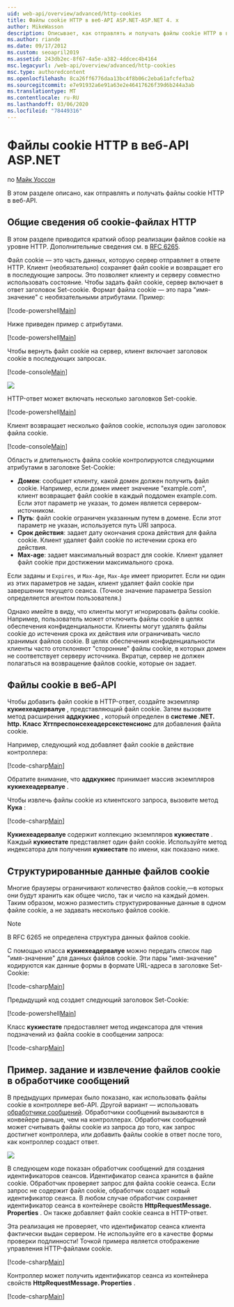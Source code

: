 ```yaml
---
uid: web-api/overview/advanced/http-cookies
title: Файлы cookie HTTP в веб-API ASP.NET-ASP.NET 4. x
author: MikeWasson
description: Описывает, как отправлять и получать файлы cookie HTTP в веб-API для ASP.NET 4. x.
ms.author: riande
ms.date: 09/17/2012
ms.custom: seoapril2019
ms.assetid: 243db2ec-8f67-4a5e-a382-4ddcec4b4164
msc.legacyurl: /web-api/overview/advanced/http-cookies
msc.type: authoredcontent
ms.openlocfilehash: 8ca26ff6776daa13bc4f8b06c2eba61afcfefba2
ms.sourcegitcommit: e7e91932a6e91a63e2e46417626f39d6b244a3ab
ms.translationtype: MT
ms.contentlocale: ru-RU
ms.lasthandoff: 03/06/2020
ms.locfileid: "78449316"
---
```

# <a name="http-cookies-in-aspnet-web-api"></a>Файлы cookie HTTP в веб-API ASP.NET

по [Майк Уоссон](https://github.com/MikeWasson)

В этом разделе описано, как отправлять и получать файлы cookie HTTP в веб-API.

## <a name="background-on-http-cookies"></a>Общие сведения об cookie-файлах HTTP

В этом разделе приводится краткий обзор реализации файлов cookie на уровне HTTP. Дополнительные сведения см. в [RFC 6265](http://tools.ietf.org/html/rfc6265).

Файл cookie — это часть данных, которую сервер отправляет в ответе HTTP. Клиент (необязательно) сохраняет файл cookie и возвращает его в последующие запросы. Это позволяет клиенту и серверу совместно использовать состояние. Чтобы задать файл cookie, сервер включает в ответ заголовок Set-cookie. Формат файла cookie — это пара "имя-значение" с необязательными атрибутами. Пример:

[!code-powershell[Main](http-cookies/samples/sample1.ps1)]

Ниже приведен пример с атрибутами.

[!code-powershell[Main](http-cookies/samples/sample2.ps1)]

Чтобы вернуть файл cookie на сервер, клиент включает заголовок cookie в последующих запросах.

[!code-console[Main](http-cookies/samples/sample3.cmd)]

![](http-cookies/_static/image1.png)

HTTP-ответ может включать несколько заголовков Set-cookie.

[!code-powershell[Main](http-cookies/samples/sample4.ps1)]

Клиент возвращает несколько файлов cookie, используя один заголовок файла cookie.

[!code-console[Main](http-cookies/samples/sample5.cmd)]

Область и длительность файла cookie контролируются следующими атрибутами в заголовке Set-Cookie:

- **Домен**: сообщает клиенту, какой домен должен получить файл cookie. Например, если домен имеет значение "example.com", клиент возвращает файл cookie в каждый поддомен example.com. Если этот параметр не указан, то домен является сервером-источником.
- **Путь**: файл cookie ограничен указанным путем в домене. Если этот параметр не указан, используется путь URI запроса.
- **Срок действия**: задает дату окончания срока действия для файла cookie. Клиент удаляет файл cookie по истечении срока его действия.
- **Max-age**: задает максимальный возраст для cookie. Клиент удаляет файл cookie при достижении максимального срока.

Если заданы и `Expires`, и `Max-Age`, `Max-Age` имеет приоритет. Если ни один из этих параметров не задан, клиент удаляет файл cookie при завершении текущего сеанса. (Точное значение параметра Session определяется агентом пользователя.)

Однако имейте в виду, что клиенты могут игнорировать файлы cookie. Например, пользователь может отключить файлы cookie в целях обеспечения конфиденциальности. Клиенты могут удалять файлы cookie до истечения срока их действия или ограничивать число хранимых файлов cookie. В целях обеспечения конфиденциальности клиенты часто ототклоняют "сторонние" файлы cookie, в которых домен не соответствует серверу источника. Вкратце, сервер не должен полагаться на возвращение файлов cookie, которые он задает.

## <a name="cookies-in-web-api"></a>Файлы cookie в веб-API

Чтобы добавить файл cookie в HTTP-ответ, создайте экземпляр **кукиехеадервалуе** , представляющий файл cookie. Затем вызовите метод расширения **аддкукиес** , который определен в **системе .NET. http. Класс Хттпреспонсехеадерсекстенсионс** для добавления файла cookie.

Например, следующий код добавляет файл cookie в действие контроллера:

[!code-csharp[Main](http-cookies/samples/sample6.cs)]

Обратите внимание, что **аддкукиес** принимает массив экземпляров **кукиехеадервалуе** .

Чтобы извлечь файлы cookie из клиентского запроса, вызовите метод **Кука** :

[!code-csharp[Main](http-cookies/samples/sample7.cs)]

**Кукиехеадервалуе** содержит коллекцию экземпляров **кукиестате** . Каждый **кукиестате** представляет один файл cookie. Используйте метод индексатора для получения **кукиестате** по имени, как показано ниже.

## <a name="structured-cookie-data"></a>Структурированные данные файлов cookie

Многие браузеры ограничивают количество файлов cookie,&#8212;в которых они будут хранить как общее число, так и число на каждый домен. Таким образом, можно разместить структурированные данные в одном файле cookie, а не задавать несколько файлов cookie.

> [!NOTE]
> В RFC 6265 не определена структура данных файлов cookie.

С помощью класса **кукиехеадервалуе** можно передать список пар "имя-значение" для данных файлов cookie. Эти пары "имя-значение" кодируются как данные формы в формате URL-адреса в заголовке Set-Cookie:

[!code-csharp[Main](http-cookies/samples/sample8.cs)]

Предыдущий код создает следующий заголовок Set-Cookie:

[!code-powershell[Main](http-cookies/samples/sample9.ps1)]

Класс **кукиестате** предоставляет метод индексатора для чтения подзначений из файла cookie в сообщении запроса:

[!code-csharp[Main](http-cookies/samples/sample10.cs)]

## <a name="example-set-and-retrieve-cookies-in-a-message-handler"></a>Пример. задание и извлечение файлов cookie в обработчике сообщений

В предыдущих примерах было показано, как использовать файлы cookie в контроллере веб-API. Другой вариант — использовать [обработчики сообщений](http-message-handlers.md). Обработчики сообщений вызываются в конвейере раньше, чем на контроллерах. Обработчик сообщений может считывать файлы cookie из запроса до того, как запрос достигнет контроллера, или добавить файлы cookie в ответ после того, как контроллер создаст ответ.

![](http-cookies/_static/image2.png)

В следующем коде показан обработчик сообщений для создания идентификаторов сеансов. Идентификатор сеанса хранится в файле cookie. Обработчик проверяет запрос для файла cookie сеанса. Если запрос не содержит файл cookie, обработчик создает новый идентификатор сеанса. В любом случае обработчик сохраняет идентификатор сеанса в контейнере свойств **HttpRequestMessage. Properties** . Он также добавляет файл cookie сеанса в HTTP-ответ.

Эта реализация не проверяет, что идентификатор сеанса клиента фактически выдан сервером. Не используйте его в качестве формы проверки подлинности! Точкой примера является отображение управления HTTP-файлами cookie.

[!code-csharp[Main](http-cookies/samples/sample11.cs)]

Контроллер может получить идентификатор сеанса из контейнера свойств **HttpRequestMessage. Properties** .

[!code-csharp[Main](http-cookies/samples/sample12.cs)]
